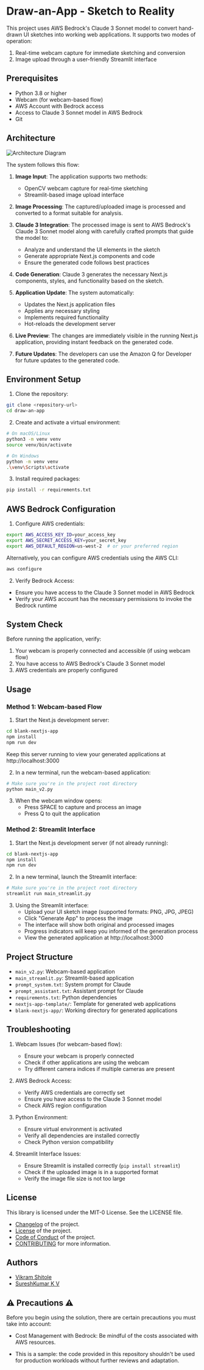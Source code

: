 
# Draw-an-App - Sketch to Reality

This project uses AWS Bedrock's Claude 3 Sonnet model to convert hand-drawn UI sketches into working web applications. It supports two modes of operation:
1. Real-time webcam capture for immediate sketching and conversion
2. Image upload through a user-friendly Streamlit interface

## Prerequisites

- Python 3.8 or higher
- Webcam (for webcam-based flow)
- AWS Account with Bedrock access
- Access to Claude 3 Sonnet model in AWS Bedrock
- Git

## Architecture

![Architecture Diagram](draw-an-app.drawio.png)

The system follows this flow:

1. **Image Input**: The application supports two methods:
   - OpenCV webcam capture for real-time sketching
   - Streamlit-based image upload interface

2. **Image Processing**: The captured/uploaded image is processed and converted to a format suitable for analysis.

3. **Claude 3 Integration**: The processed image is sent to AWS Bedrock's Claude 3 Sonnet model along with carefully crafted prompts that guide the model to:
   - Analyze and understand the UI elements in the sketch
   - Generate appropriate Next.js components and code
   - Ensure the generated code follows best practices

4. **Code Generation**: Claude 3 generates the necessary Next.js components, styles, and functionality based on the sketch.

5. **Application Update**: The system automatically:
   - Updates the Next.js application files
   - Applies any necessary styling
   - Implements required functionality
   - Hot-reloads the development server

6. **Live Preview**: The changes are immediately visible in the running Next.js application, providing instant feedback on the generated code.

7. **Future Updates**: The developers can use the Amazon Q for Developer for future updates to the generated code.

## Environment Setup

1. Clone the repository:
```bash
git clone <repository-url>
cd draw-an-app
```

2. Create and activate a virtual environment:
```bash
# On macOS/Linux
python3 -m venv venv
source venv/bin/activate

# On Windows
python -m venv venv
.\venv\Scripts\activate
```

3. Install required packages:
```bash
pip install -r requirements.txt
```

## AWS Bedrock Configuration

1. Configure AWS credentials:
```bash
export AWS_ACCESS_KEY_ID=your_access_key
export AWS_SECRET_ACCESS_KEY=your_secret_key
export AWS_DEFAULT_REGION=us-west-2  # or your preferred region
```

Alternatively, you can configure AWS credentials using the AWS CLI:
```bash
aws configure
```

2. Verify Bedrock Access:
- Ensure you have access to the Claude 3 Sonnet model in AWS Bedrock
- Verify your AWS account has the necessary permissions to invoke the Bedrock runtime

## System Check

Before running the application, verify:

1. Your webcam is properly connected and accessible (if using webcam flow)
2. You have access to AWS Bedrock's Claude 3 Sonnet model
3. AWS credentials are properly configured

## Usage

### Method 1: Webcam-based Flow

1. Start the Next.js development server:
```bash
cd blank-nextjs-app
npm install
npm run dev
```
Keep this server running to view your generated applications at http://localhost:3000

2. In a new terminal, run the webcam-based application:
```bash
# Make sure you're in the project root directory
python main_v2.py
```

3. When the webcam window opens:
   - Press SPACE to capture and process an image
   - Press Q to quit the application

### Method 2: Streamlit Interface

1. Start the Next.js development server (if not already running):
```bash
cd blank-nextjs-app
npm install
npm run dev
```

2. In a new terminal, launch the Streamlit interface:
```bash
# Make sure you're in the project root directory
streamlit run main_streamlit.py
```

3. Using the Streamlit interface:
   - Upload your UI sketch image (supported formats: PNG, JPG, JPEG)
   - Click "Generate App" to process the image
   - The interface will show both original and processed images
   - Progress indicators will keep you informed of the generation process
   - View the generated application at http://localhost:3000

## Project Structure

- `main_v2.py`: Webcam-based application
- `main_streamlit.py`: Streamlit-based application
- `prompt_system.txt`: System prompt for Claude
- `prompt_assistant.txt`: Assistant prompt for Claude
- `requirements.txt`: Python dependencies
- `nextjs-app-template/`: Template for generated web applications
- `blank-nextjs-app/`: Working directory for generated applications

## Troubleshooting

1. Webcam Issues (for webcam-based flow):
   - Ensure your webcam is properly connected
   - Check if other applications are using the webcam
   - Try different camera indices if multiple cameras are present

2. AWS Bedrock Access:
   - Verify AWS credentials are correctly set
   - Ensure you have access to the Claude 3 Sonnet model
   - Check AWS region configuration

3. Python Environment:
   - Ensure virtual environment is activated
   - Verify all dependencies are installed correctly
   - Check Python version compatibility

4. Streamlit Interface Issues:
   - Ensure Streamlit is installed correctly (`pip install streamlit`)
   - Check if the uploaded image is in a supported format
   - Verify the image file size is not too large

## License

This library is licensed under the MIT-0 License. See the LICENSE file.


- [Changelog](CHANGELOG.md) of the project.
- [License](LICENSE) of the project.
- [Code of Conduct](CODE_OF_CONDUCT.md) of the project.
- [CONTRIBUTING](CONTRIBUTING.md#security-issue-notifications) for more information.

## Authors
- [Vikram Shitole](https://www.linkedin.com/in/vikram-aws/)
- [SureshKumar K V](https://www.linkedin.com/in/sureshkumarkv-in/)

## ⚠️ Precautions ⚠️
Before you begin using the solution, there are certain precautions you must take into account:

- Cost Management with Bedrock: Be mindful of the costs associated with AWS resources.

- This is a sample: the code provided in this repository shouldn't be used for production workloads without further reviews and adaptation.

